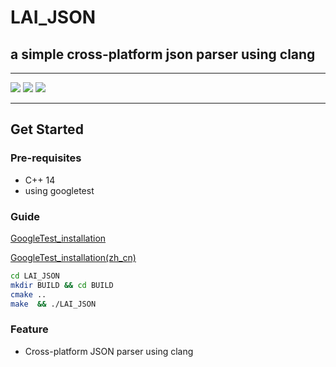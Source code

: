 # LAI_JSON
## a simple cross-platform json parser using clang
-----------
![](https://img.shields.io/badge/cmake-%203.14.0-blue.svg)
![](https://img.shields.io/badge/make-4.2.1-green.svg)
![](https://img.shields.io/badge/gcc-8.2.1-pink.svg)

---------
## Get Started

### Pre-requisites
* C++ 14
* using googletest

### Guide
[GoogleTest_installation](https://github.com/laiiihz/LAI_JSON/docs/gtest_installation.md)

[GoogleTest_installation(zh_cn)](https://github.com/laiiihz/LAI_JSON/docs/gtest_installation_zh_cn.md)

```bash
cd LAI_JSON
mkdir BUILD && cd BUILD
cmake ..
make  && ./LAI_JSON
```
### Feature
* Cross-platform JSON parser using clang
